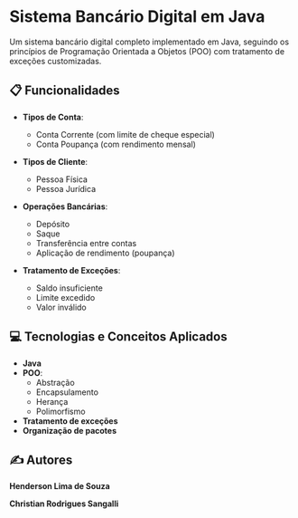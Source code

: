 # Sistema Bancário Digital em Java

Um sistema bancário digital completo implementado em Java, seguindo os princípios de Programação Orientada a Objetos (POO) com tratamento de exceções customizadas.

## 📋 Funcionalidades

- **Tipos de Conta**:
  - Conta Corrente (com limite de cheque especial)
  - Conta Poupança (com rendimento mensal)

- **Tipos de Cliente**:
  - Pessoa Física
  - Pessoa Jurídica

- **Operações Bancárias**:
  - Depósito
  - Saque
  - Transferência entre contas
  - Aplicação de rendimento (poupança)

- **Tratamento de Exceções**:
  - Saldo insuficiente
  - Limite excedido
  - Valor inválido

## 💻 Tecnologias e Conceitos Aplicados

- **Java**
- **POO**:
  - Abstração
  - Encapsulamento
  - Herança
  - Polimorfismo
- **Tratamento de exceções**
- **Organização de pacotes**

## ✍️ Autores

**Henderson Lima de Souza**

**Christian Rodrigues Sangalli**
